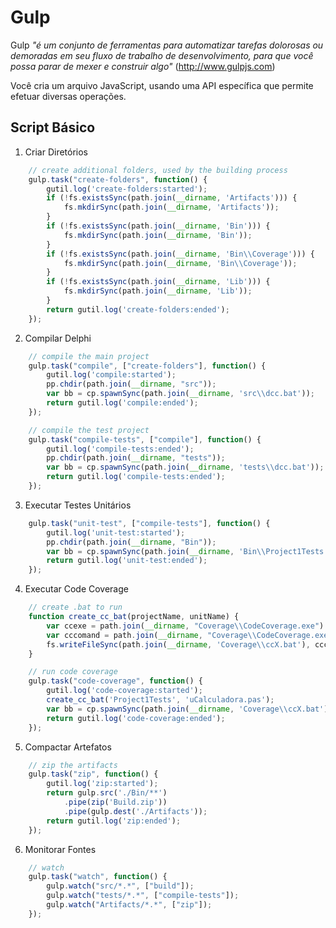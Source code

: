 # Gulp

Gulp _"é um conjunto de ferramentas para automatizar tarefas dolorosas ou demoradas em seu fluxo de trabalho de desenvolvimento, para que você possa parar de mexer e construir algo"_ (http://www.gulpjs.com)

Você cria um arquivo JavaScript, usando uma API específica que permite efetuar diversas operações.

## Script Básico

1. Criar Diretórios

```javascript
    // create additional folders, used by the building process
    gulp.task("create-folders", function() {
        gutil.log('create-folders:started');
        if (!fs.existsSync(path.join(__dirname, 'Artifacts'))) {
            fs.mkdirSync(path.join(__dirname, 'Artifacts'));
        }
        if (!fs.existsSync(path.join(__dirname, 'Bin'))) {
            fs.mkdirSync(path.join(__dirname, 'Bin'));
        }
        if (!fs.existsSync(path.join(__dirname, 'Bin\\Coverage'))) {
            fs.mkdirSync(path.join(__dirname, 'Bin\\Coverage'));
        }
        if (!fs.existsSync(path.join(__dirname, 'Lib'))) {
            fs.mkdirSync(path.join(__dirname, 'Lib'));
        }
        return gutil.log('create-folders:ended');
    });
```

2. Compilar Delphi

```javascript
    // compile the main project
    gulp.task("compile", ["create-folders"], function() {
        gutil.log('compile:started');
        pp.chdir(path.join(__dirname, "src"));
        var bb = cp.spawnSync(path.join(__dirname, 'src\\dcc.bat'));
        return gutil.log('compile:ended');
    });

    // compile the test project
    gulp.task("compile-tests", ["compile"], function() {
        gutil.log('compile-tests:ended');
        pp.chdir(path.join(__dirname, "tests"));
        var bb = cp.spawnSync(path.join(__dirname, 'tests\\dcc.bat'));
        return gutil.log('compile-tests:ended');
    });

```

3. Executar Testes Unitários

```javascript
    gulp.task("unit-test", ["compile-tests"], function() {
        gutil.log('unit-test:started');
        pp.chdir(path.join(__dirname, "Bin"));
        var bb = cp.spawnSync(path.join(__dirname, 'Bin\\Project1Tests.exe'));
        return gutil.log('unit-test:ended');
    });

```

4. Executar Code Coverage

```javascript
    // create .bat to run 
    function create_cc_bat(projectName, unitName) {
        var ccexe = path.join(__dirname, "Coverage\\CodeCoverage.exe")
        var cccomand = path.join(__dirname, "Coverage\\CodeCoverage.exe") + " -e " + path.join(__dirname, "Bin",  projectName + ".exe") + " -m " + path.join(__dirname, "Bin", projectName + ".map") + " -sd " + path.join(__dirname, "src") + " -u " + unitName + " -html -emma -xml -od " + path.join(__dirname, "Bin", "Coverage");
        fs.writeFileSync(path.join(__dirname, 'Coverage\\ccX.bat'), cccomand);
    }

    // run code coverage
    gulp.task("code-coverage", function() {
        gutil.log('code-coverage:started');
        create_cc_bat('Project1Tests', 'uCalculadora.pas');
        var bb = cp.spawnSync(path.join(__dirname, 'Coverage\\ccX.bat'));
        return gutil.log('code-coverage:ended');
    });
```

5. Compactar Artefatos

```javascript
    // zip the artifacts
    gulp.task("zip", function() {
        gutil.log('zip:started');
        return gulp.src('./Bin/**')
            .pipe(zip('Build.zip'))
            .pipe(gulp.dest('./Artifacts'));
        return gutil.log('zip:ended');
    });
```

6. Monitorar Fontes

```javascript
    // watch
    gulp.task("watch", function() {
        gulp.watch("src/*.*", ["build"]);
        gulp.watch("tests/*.*", ["compile-tests"]);
        gulp.watch("Artifacts/*.*", ["zip"]);
    });

```